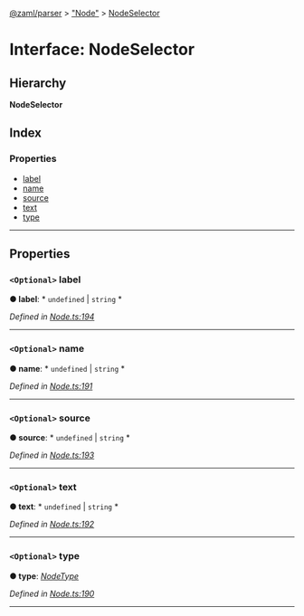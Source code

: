[@zaml/parser](../README.md) > ["Node"](../modules/_node_.md) > [NodeSelector](../interfaces/_node_.nodeselector.md)

# Interface: NodeSelector

## Hierarchy

**NodeSelector**

## Index

### Properties

* [label](_node_.nodeselector.md#label)
* [name](_node_.nodeselector.md#name)
* [source](_node_.nodeselector.md#source)
* [text](_node_.nodeselector.md#text)
* [type](_node_.nodeselector.md#type)

---

## Properties

<a id="label"></a>

### `<Optional>` label

**● label**: * `undefined` &#124; `string`
*

*Defined in [Node.ts:194](https://github.com/nexushubs/zaml-lang/blob/9076d84/packages/zaml-parser/src/Node.ts#L194)*

___
<a id="name"></a>

### `<Optional>` name

**● name**: * `undefined` &#124; `string`
*

*Defined in [Node.ts:191](https://github.com/nexushubs/zaml-lang/blob/9076d84/packages/zaml-parser/src/Node.ts#L191)*

___
<a id="source"></a>

### `<Optional>` source

**● source**: * `undefined` &#124; `string`
*

*Defined in [Node.ts:193](https://github.com/nexushubs/zaml-lang/blob/9076d84/packages/zaml-parser/src/Node.ts#L193)*

___
<a id="text"></a>

### `<Optional>` text

**● text**: * `undefined` &#124; `string`
*

*Defined in [Node.ts:192](https://github.com/nexushubs/zaml-lang/blob/9076d84/packages/zaml-parser/src/Node.ts#L192)*

___
<a id="type"></a>

### `<Optional>` type

**● type**: *[NodeType](../enums/_node_.nodetype.md)*

*Defined in [Node.ts:190](https://github.com/nexushubs/zaml-lang/blob/9076d84/packages/zaml-parser/src/Node.ts#L190)*

___


